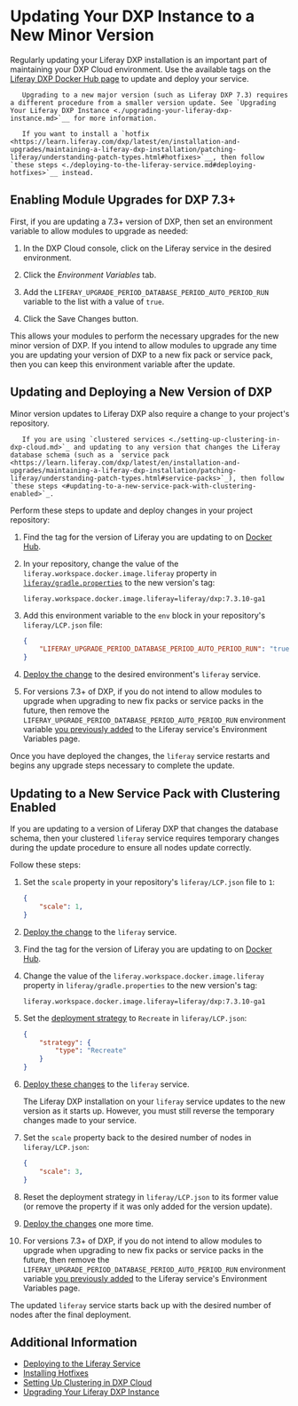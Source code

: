 # Updating Your DXP Instance to a New Minor Version

Regularly updating your Liferay DXP installation is an important part of maintaining your DXP Cloud environment. Use the available tags on the [Liferay DXP Docker Hub page](https://hub.docker.com/r/liferay/dxp/tags) to update and deploy your service.

```note::
   Upgrading to a new major version (such as Liferay DXP 7.3) requires a different procedure from a smaller version update. See `Upgrading Your Liferay DXP Instance <./upgrading-your-liferay-dxp-instance.md>`__ for more information.
```

```note::
   If you want to install a `hotfix <https://learn.liferay.com/dxp/latest/en/installation-and-upgrades/maintaining-a-liferay-dxp-installation/patching-liferay/understanding-patch-types.html#hotfixes>`__, then follow `these steps <./deploying-to-the-liferay-service.md#deploying-hotfixes>`__ instead.
```

## Enabling Module Upgrades for DXP 7.3+

First, if you are updating a 7.3+ version of DXP, then set an environment variable to allow modules to upgrade as needed:

1. In the DXP Cloud console, click on the Liferay service in the desired environment.

1. Click the *Environment Variables* tab.

1. Add the `LIFERAY_UPGRADE_PERIOD_DATABASE_PERIOD_AUTO_PERIOD_RUN` variable to the list with a value of `true`.

1. Click the Save Changes button.

This allows your modules to perform the necessary upgrades for the new minor version of DXP. If you intend to allow modules to upgrade any time you are updating your version of DXP to a new fix pack or service pack, then you can keep this environment variable after the update.

## Updating and Deploying a New Version of DXP

Minor version updates to Liferay DXP also require a change to your project's repository.

```important::
   If you are using `clustered services <./setting-up-clustering-in-dxp-cloud.md>`_ and updating to any version that changes the Liferay database schema (such as a `service pack <https://learn.liferay.com/dxp/latest/en/installation-and-upgrades/maintaining-a-liferay-dxp-installation/patching-liferay/understanding-patch-types.html#service-packs>`_), then follow `these steps <#updating-to-a-new-service-pack-with-clustering-enabled>`_.
```

Perform these steps to update and deploy changes in your project repository:

1. Find the tag for the version of Liferay you are updating to on [Docker Hub](https://hub.docker.com/r/liferay/dxp/tags).

1. In your repository, change the value of the `liferay.workspace.docker.image.liferay` property in [`liferay/gradle.properties`](./introduction-to-the-liferay-dxp-service.md#choosing-a-version) to the new version's tag:

    ```properties
    liferay.workspace.docker.image.liferay=liferay/dxp:7.3.10-ga1
    ```

1. Add this environment variable to the `env` block in your repository's `liferay/LCP.json` file:

    ```json
    {
        "LIFERAY_UPGRADE_PERIOD_DATABASE_PERIOD_AUTO_PERIOD_RUN": "true"
    }
    ```

1. [Deploy the change](./deploying-to-the-liferay-service.md) to the desired environment's `liferay` service.

1. For versions 7.3+ of DXP, if you do not intend to allow modules to upgrade when upgrading to new fix packs or service packs in the future, then remove the `LIFERAY_UPGRADE_PERIOD_DATABASE_PERIOD_AUTO_PERIOD_RUN` environment variable [you previously added](#enabling-module-upgrades-for-dxp) to the Liferay service's Environment Variables page.

Once you have deployed the changes, the `liferay` service restarts and begins any upgrade steps necessary to complete the update.

## Updating to a New Service Pack with Clustering Enabled

If you are updating to a version of Liferay DXP that changes the database schema, then your clustered `liferay` service requires temporary changes during the update procedure to ensure all nodes update correctly.

Follow these steps:

1. Set the `scale` property in your repository's `liferay/LCP.json` file to `1`:

   ```json
   {
       "scale": 1,
   }
   ```

1. [Deploy the change](../build-and-deploy/overview-of-the-dxp-cloud-deployment-workflow.md) to the `liferay` service.

1. Find the tag for the version of Liferay you are updating to on [Docker Hub](https://hub.docker.com/r/liferay/dxp/tags).

1. Change the value of the `liferay.workspace.docker.image.liferay` property in `liferay/gradle.properties` to the new version's tag:

    ```properties
    liferay.workspace.docker.image.liferay=liferay/dxp:7.3.10-ga1
    ```

1. Set the [deployment strategy](../build-and-deploy/understanding-deployment-strategies.md) to `Recreate` in `liferay/LCP.json`:

    ```json
    {
        "strategy": {
            "type": "Recreate"
        }
    }
    ```

1. [Deploy these changes](../build-and-deploy/overview-of-the-dxp-cloud-deployment-workflow.md) to the `liferay` service.

    The Liferay DXP installation on your `liferay` service updates to the new version as it starts up. However, you must still reverse the temporary changes made to your service.

1. Set the `scale` property back to the desired number of nodes in `liferay/LCP.json`:

    ```json
    {
        "scale": 3,
    }
    ```

1. Reset the deployment strategy in `liferay/LCP.json` to its former value (or remove the property if it was only added for the version update).

1. [Deploy the changes](../build-and-deploy/overview-of-the-dxp-cloud-deployment-workflow.md) one more time.

1. For versions 7.3+ of DXP, if you do not intend to allow modules to upgrade when upgrading to new fix packs or service packs in the future, then remove the `LIFERAY_UPGRADE_PERIOD_DATABASE_PERIOD_AUTO_PERIOD_RUN` environment variable [you previously added](#enabling-module-upgrades-for-dxp) to the Liferay service's Environment Variables page.

The updated `liferay` service starts back up with the desired number of nodes after the final deployment.

## Additional Information

* [Deploying to the Liferay Service](./deploying-to-the-liferay-service.md)
* [Installing Hotfixes](./deploying-to-the-liferay-service.md#deploying-hotfixes)
* [Setting Up Clustering in DXP Cloud](./setting-up-clustering-in-dxp-cloud.md)
* [Upgrading Your Liferay DXP Instance](./upgrading-your-liferay-dxp-instance.md)
